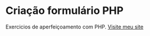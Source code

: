 # Criação formulário PHP
Exercicios de aperfeiçoamento com PHP.
[Visite meu site](hhttp://deivisnan.infinityfreeapp.com)

